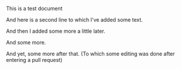 This is a test document

And here is a second line to which I've added some text.

And then I added some more a little later.

And some more.

And yet, some more after that. (To which some editing was done after entering a pull request)

